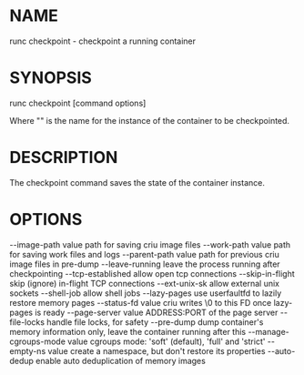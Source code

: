 # NAME
   runc checkpoint - checkpoint a running container

# SYNOPSIS
   runc checkpoint [command options] <container-id>

Where "<container-id>" is the name for the instance of the container to be
checkpointed.

# DESCRIPTION
   The checkpoint command saves the state of the container instance.

# OPTIONS
   --image-path value           path for saving criu image files
   --work-path value            path for saving work files and logs
   --parent-path value          path for previous criu image files in pre-dump
   --leave-running              leave the process running after checkpointing
   --tcp-established            allow open tcp connections
   --skip-in-flight             skip (ignore) in-flight TCP connections
   --ext-unix-sk                allow external unix sockets
   --shell-job                  allow shell jobs
   --lazy-pages                 use userfaultfd to lazily restore memory pages
   --status-fd value            criu writes \0 to this FD once lazy-pages is ready
   --page-server value          ADDRESS:PORT of the page server
   --file-locks                 handle file locks, for safety
   --pre-dump                   dump container's memory information only, leave the container running after this
   --manage-cgroups-mode value  cgroups mode: 'soft' (default), 'full' and 'strict'
   --empty-ns value             create a namespace, but don't restore its properties
   --auto-dedup                 enable auto deduplication of memory images
